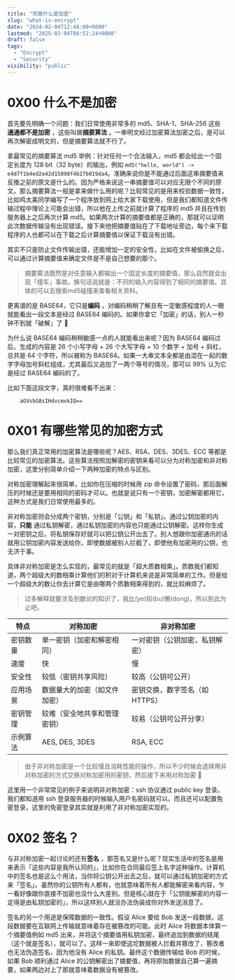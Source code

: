 ```yaml
---
title: "究竟什么是加密"
slug: "what-is-encrypt"
date: "2024-02-04T12:48:00+0000"
lastmod: "2025-03-04T08:52:24+0000"
draft: false
tags:
  - "Encrypt"
  - "Security"
visibility: "public"
---
```

# 0X00 什么不是加密

首先要先明确一个问题：我们日常使用非常多的 md5、SHA-1、SHA-256 这些 **通通都不是加密** ，这些叫做**摘要算法** 。一串明文经过加密算法加密之后，是可以再次解密成明文的，但是摘要算法就不行了。

拿最常见的摘要算法 md5 举例：针对任何一个合法输入，md5 都会给出一个固定长度为 128 bit（32 byte）的输出，例如 `md5("hello, world") -> e4d7f1b4ed2e42d15898f4b27b019da4`。准确来说你是不能通过后面这串摘要值来反推之前的原文是什么的。因为严格来说这一串摘要值可以对应无限个不同的原文。那么摘要算法一般是拿来做什么用的呢？比较常见的是用来校验数据一致性，比如鸡太美同学编写了一个程序放到网上给大家下载使用，但是我们都知道文件传输过程中理论上可能会出错，所以他在上传之前就计算了程序的 md5 并且在传到服务器上之后再次计算 md5。如果两次计算的摘要值都是正确的，那就可以证明此次数据传输没有出现错误。接下来他把摘要值贴在了下载地址旁边，每个来下载程序的人也都可以在下载之后计算摘要值以保证下载没有出错。

其实不只是防止文件传输出错，还能增加一定的安全性，比如在文件被偷换之后，可以通过计算摘要值来确定文件是不是自己想要的那个。

> 摘要算法既然是对任意输入都输出一个固定长度的摘要值，那么自然就会出现「撞车」事故。换句话说就是：不同的输入内容得到了相同的摘要值。具体的可以去搜索md5碰撞来查看相关资料。

更离谱的是 BASE64，它只是**编码** ，对编码稍稍了解且有一定敏感程度的人一眼就能看出一段文本是经过 BASE64 编码的。如果你拿它「加密」的话，别人一秒钟不到就「破解」了 🤣

为什么说 BASE64 编码稍稍敏感一点的人就能看出来呢？因为 BASE64 编码过后，生成的内容是 26 个小写字母 + 26 个大写字母 + 10 个数字 + 加号 + 斜杠，总共是 64 个字符，所以被称为 BASE64。如果一大串文本全都是由混在一起的数字字母加号斜杠组成，尤其最后又追加了一两个等号的情况，那可以 99% 认为它是经过 BASE64 编码的了。

比如下面这段文字，真的很难看不出来：

```
    aGVsbG8sIHdvcmxkIQ==
```

# 0X01 有哪些常见的加密方式

那么我们真正常用的加密算法是哪些呢？AES、RSA、DES、3DES、ECC 等都是比较常见的加密算法。这些算法按照加解密的密钥来看可以分为对称加密和非对称加密，这里分别简单介绍一下两种加密的特点与区别。

对称加密理解起来很简单，比如你在压缩的时候用 zip 命令设置了密码，那后面解压的时候还是要用相同的密码才可以。也就是说只有一个密钥，加密解密都用它，这种方式是我们日常使用最多的。

非对称加密则会分成两个密钥，分别是「公钥」和「私钥」。通过公钥加密的内容，**只能** 通过私钥解密，通过私钥加密的内容也只能通过公钥解密。这样你生成一对密钥之后，将私钥保存好就可以把公钥公开出去了。别人想跟你加密通讯的话就用公钥加密内容发送给你，即使数据被别人拦截了，即使他有加密用的公钥，也无济于事。

具体非对称加密是怎么实现的，最常见的就是「超大质数相乘」。质数我们都知道，两个超级大的数相乘计算他们的积对于计算机来说是非常简单的工作。但是给一个超级大的数让你去计算它是由哪两个质数相乘得到的，就比较麻烦了。

> 过多解释就要涉及到数论的知识了，我比(ye)较(bu)懒(dong)，所以到此为止吧。

特点 | 对称加密 | 非对称加密
---|---|---
密钥数量 | 单一密钥（加密和解密相同） | 一对密钥（公钥加密，私钥解密）
速度 | 快 | 慢
安全性 | 较低（密钥共享风险） | 较高（公钥可公开）
应用场景 | 数据量大的加密（如文件加密） | 密钥交换，数字签名（如HTTPS）
密钥管理 | 较难（安全地共享和管理密钥） | 较易（公钥可公开分享）
示例算法 | AES, DES, 3DES | RSA, ECC

> 由于非对称加密是一个比较慢且消耗性能的操作，所以不少时候会选择用非对称加密的方式交换对称加密用的密钥，然后接下来用对称加密 🤣

这里用一个非常常见的例子来说明非对称加密：ssh 协议通过 public key 登录。我们都知道用 ssh 登录服务器的时候输入用户名密码就可以，而且还可以配置免密登录，这里的免密登录其实就是利用了非对称加密实现的。

# 0X02 签名？

与非对称加密一起讨论的还有**签名** ，那签名又是什么呢？现实生活中的签名是用来表示「这些内容是我所认同的」，比如你在合同最后签上名字这种操作。计算机中的签名也是这么个用法，当你将公钥公开出去之后，就可以通过私钥加密的方式来「签名」。虽然你的公钥所有人都有，也就意味着所有人都能解密来看内容，乍一看好像跟你直接不加密也没什么大差别。但是核心就在于「公钥能解密的内容一定得是由私钥加密的」，所以这样别人就没办法伪装成你对外发送消息了。

签名的另一个用途是保障数据的一致性。假设 Alice 要给 Bob 发送一段数据，这段数据要在互联网上传输就意味着存在被篡改的可能。此时 Alice 将数据本体算一个摘要值例如 md5 出来，并将这个摘要值用私钥加密，最终追加到数据的结尾（这个就是签名），就可以了。这样一来即使这坨数据被人拦截并篡改了，篡改者也无法伪造签名，因为他没有 Alice 的私钥。最终这个数据传输给 Bob 的时候，如果 Bob 顺利通过 Alice 的公钥解密出了摘要值，再将原始数据自己算一遍摘要，如果两边对上了那就意味着数据没有被篡改。
